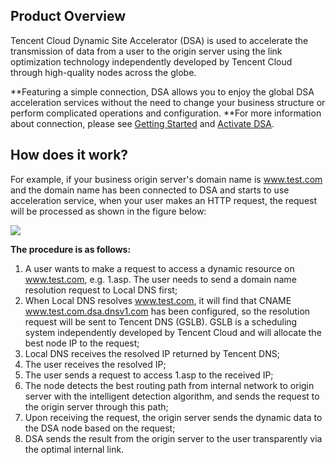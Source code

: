 ## Product Overview
Tencent Cloud Dynamic Site Accelerator (DSA) is used to accelerate the transmission of data from a user to the origin server using the link optimization technology independently developed by Tencent Cloud through high-quality nodes across the globe.

**Featuring a simple connection, DSA allows you to enjoy the global DSA acceleration services without the need to change your business structure or perform complicated operations and configuration. **For more information about connection, please see [Getting Started](https://www.qcloud.com/document/product/570/8651) and [Activate DSA](https://www.qcloud.com/document/product/570/8648).


## How does it work?
For example, if your business origin server's domain name is www.test.com and the domain name has been connected to DSA and starts to use acceleration service, when your user makes an HTTP request, the request will be processed as shown in the figure below:


![](https://mc.qcloudimg.com/static/img/943fb7352371e1d83e7f082cbb01f6bc/image.png)

**The procedure is as follows:**

1. A user wants to make a request to access a dynamic resource on www.test.com, e.g. 1.asp. The user needs to send a domain name resolution request to Local DNS first;
2. When Local DNS resolves www.test.com, it will find that CNAME www.test.com.dsa.dnsv1.com has been configured, so the resolution request will be sent to Tencent DNS (GSLB). GSLB is a scheduling system independently developed by Tencent Cloud and will allocate the best node IP to the request;
3. Local DNS receives the resolved IP returned by Tencent DNS;
4. The user receives the resolved IP;
5. The user sends a request to access 1.asp to the received IP;
6. The node detects the best routing path from internal network to origin server with the intelligent detection algorithm, and sends the request to the origin server through this path;
7. Upon receiving the request, the origin server sends the dynamic data to the DSA node based on the request;
8. DSA sends the result from the origin server to the user transparently via the optimal internal link.



